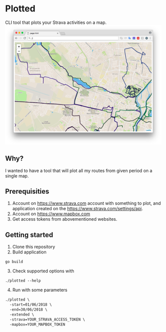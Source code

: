 # Plotted
CLI tool that plots your Strava activities on a map.
![screenshot](screen_shot.png)

## Why?
I wanted to have a tool that will plot all my routes from given period on a single map.

## Prerequisities
1. Account on https://www.strava.com account with something to plot, and application created on the https://www.strava.com/settings/api. 
2. Account on https://www.mapbox.com
3. Get access tokens from abovementioned websites.

## Getting started
1. Clone this repository
2. Build application
```
go build
```
3. Check supported options with
```
./plotted --help
```
4. Run with some parameters
```
./plotted \
  -start=01/06/2018 \
  -end=30/06/2018 \
  -extended \
  -strava=YOUR_STRAVA_ACCESS_TOKEN \
  -mapbox=YOUR_MAPBOX_TOKEN
```
